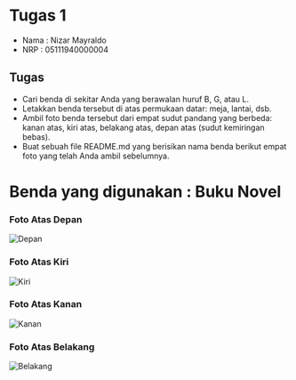 # Tugas 1 

* Nama : Nizar Mayraldo
* NRP  : 05111940000004

## Tugas 
* Cari benda di sekitar Anda yang berawalan huruf B, G, atau L.
* Letakkan benda tersebut di atas permukaan datar: meja, lantai, dsb.
* Ambil foto benda tersebut dari empat sudut pandang yang berbeda: kanan atas, kiri atas, belakang atas, depan atas (sudut kemiringan bebas).
* Buat sebuah file README.md yang berisikan nama benda berikut empat foto yang telah Anda ambil sebelumnya.

# Benda yang digunakan : Buku Novel

### Foto Atas Depan

![Depan](https://user-images.githubusercontent.com/55136116/135224513-13d19b5a-3faa-42d4-acfe-1a12ce4dff1c.jpg)

### Foto Atas Kiri

![Kiri](https://user-images.githubusercontent.com/55136116/135224551-32960775-ff91-4d85-8bb8-82fab39fe4d8.jpg)

### Foto Atas Kanan

![Kanan](https://user-images.githubusercontent.com/55136116/135224570-90871423-27e1-49b2-bce9-c2fad11c13ce.jpg)

### Foto Atas Belakang

![Belakang](https://user-images.githubusercontent.com/55136116/135224593-1e3ad7fa-f929-42fa-bfb6-edc360a0f511.jpg)
